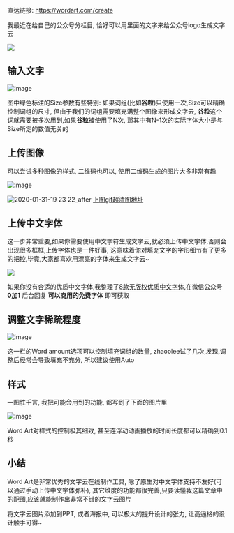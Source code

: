直达链接: https://wordart.com/create

我最近在给自己的公众号分栏目, 恰好可以用里面的文字来给公众号logo生成文字云

![](https://user-images.githubusercontent.com/15868458/73520366-6b796380-443e-11ea-80d8-49a9fb2848fb.png)

## 输入文字

![image](https://user-images.githubusercontent.com/15868458/73532153-14cc5380-4457-11ea-9306-019956d4c17b.png)

图中绿色标注的Size参数有些特别: 如果词组(比如**谷粒**)只使用一次,Size可以精确控制词组的尺寸, 但由于我们的词组需要填充满整个图像来形成文字云, **谷粒**这个词就需要被多次用到,如果**谷粒**被使用了N次, 那其中有N-1次的实际字体大小是与Size所定的数值无关的

## 上传图像

可以尝试多种图像的样式, 二维码也可以, 使用二维码生成的图片大多非常有趣

![image](https://user-images.githubusercontent.com/15868458/73535630-f9654680-445e-11ea-8337-3409ea512f79.png)


![2020-01-31-19 23 22_after](https://user-images.githubusercontent.com/15868458/73535907-a8098700-445f-11ea-94f2-5d5ce89bbb74.gif)
[上图gif超清图地址](https://user-images.githubusercontent.com/15868458/73535905-a8098700-445f-11ea-972a-2bb72676c4ba.gif)


## 上传中文字体

这一步非常重要,如果你需要使用中文字符生成文字云,就必须上传中文字体,否则会出现很多框框,上传字体也是一件好事, 这意味着你对填充文字的字形细节有了更多的把控,毕竟,大家都喜欢用漂亮的字体来生成文字云~

![](https://user-images.githubusercontent.com/15868458/73536246-7e9d2b00-4460-11ea-8053-993185ce0f35.png)

如果你没有合适的优质中文字体,我整理了[8款无版权优质中文字体](https://mp.weixin.qq.com/s?__biz=Mzg3MDAyMDU2Ng==&mid=2247484282&idx=1&sn=977dc818c368dc214b91e28960eade92&chksm=ce9567c3f9e2eed5adea986e9c1ecb81f290d2ed7ff1b05d7d7e3420dd20361d29b3e2f6c257&token=82486621&lang=zh_CN#rd),在微信公众号 **0加1** 后台回复 **可以商用的免费字体** 即可获取


## 调整文字稀疏程度

![image](https://user-images.githubusercontent.com/15868458/73537219-ebb1c000-4462-11ea-88d5-ea919824e816.png)

这一栏的Word amount选项可以控制填充词组的数量, zhaoolee试了几次,发现,调整后经常会导致填充不充分, 所以建议使用Auto


## 样式

一图胜千言, 我把可能会用到的功能, 都写到了下面的图片里

![image](https://user-images.githubusercontent.com/15868458/73539905-7e555d80-4469-11ea-9be6-6e636ab4cd8e.png)

Word Art对样式的控制极其细致, 甚至连浮动动画播放的时间长度都可以精确到0.1秒


## 小结

Word Art是非常优秀的文字云在线制作工具, 除了原生对中文字体支持不友好(可以通过手动上传中文字体弥补), 其它维度的功能都很完善,只要读懂我这篇文章中的配图,应该就能制作出非常不错的文字云图片

将文字云图片添加到PPT, 或者海报中, 可以极大的提升设计的张力, 让高逼格的设计触手可得~